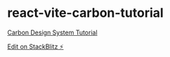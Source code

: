 # react-vite-carbon-tutorial

[Carbon Design System Tutorial](https://carbondesignsystem.com/developing/react-tutorial/step-1)

[Edit on StackBlitz ⚡️](https://stackblitz.com/edit/vitejs-vite-hwcyqs)
